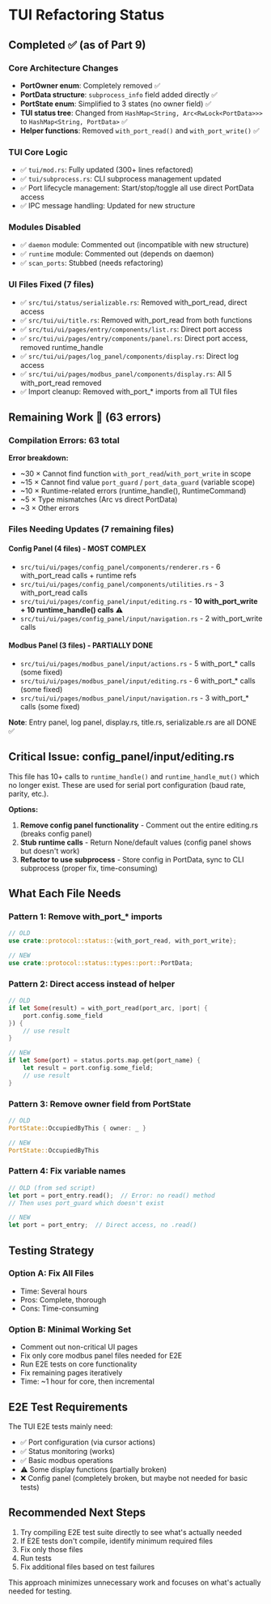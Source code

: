 # TUI Refactoring Status

## Completed ✅ (as of Part 9)

### Core Architecture Changes
- **PortOwner enum**: Completely removed ✅
- **PortData structure**: `subprocess_info` field added directly ✅
- **PortState enum**: Simplified to 3 states (no owner field) ✅
- **TUI status tree**: Changed from `HashMap<String, Arc<RwLock<PortData>>>` to `HashMap<String, PortData>` ✅
- **Helper functions**: Removed `with_port_read()` and `with_port_write()` ✅

### TUI Core Logic  
- ✅ `tui/mod.rs`: Fully updated (300+ lines refactored)
- ✅ `tui/subprocess.rs`: CLI subprocess management updated
- ✅ Port lifecycle management: Start/stop/toggle all use direct PortData access
- ✅ IPC message handling: Updated for new structure

### Modules Disabled
- ✅ `daemon` module: Commented out (incompatible with new structure)
- ✅ `runtime` module: Commented out (depends on daemon)
- ✅ `scan_ports`: Stubbed (needs refactoring)

### UI Files Fixed (7 files)
- ✅ `src/tui/status/serializable.rs`: Removed with_port_read, direct access
- ✅ `src/tui/ui/title.rs`: Removed with_port_read from both functions
- ✅ `src/tui/ui/pages/entry/components/list.rs`: Direct port access
- ✅ `src/tui/ui/pages/entry/components/panel.rs`: Direct port access, removed runtime_handle
- ✅ `src/tui/ui/pages/log_panel/components/display.rs`: Direct log access
- ✅ `src/tui/ui/pages/modbus_panel/components/display.rs`: All 5 with_port_read removed
- ✅ Import cleanup: Removed with_port_* imports from all TUI files

## Remaining Work 🔄 (63 errors)

### Compilation Errors: 63 total

**Error breakdown:**
- ~30 × Cannot find function `with_port_read`/`with_port_write` in scope
- ~15 × Cannot find value `port_guard` / `port_data_guard` (variable scope)
- ~10 × Runtime-related errors (runtime_handle(), RuntimeCommand)
- ~5 × Type mismatches (Arc vs direct PortData)
- ~3 × Other errors

### Files Needing Updates (7 remaining files)

#### Config Panel (4 files) - MOST COMPLEX
- `src/tui/ui/pages/config_panel/components/renderer.rs` - 6 with_port_read calls + runtime refs
- `src/tui/ui/pages/config_panel/components/utilities.rs` - 3 with_port_read calls
- `src/tui/ui/pages/config_panel/input/editing.rs` - **10 with_port_write + 10 runtime_handle() calls** ⚠️
- `src/tui/ui/pages/config_panel/input/navigation.rs` - 2 with_port_write calls

#### Modbus Panel (3 files) - PARTIALLY DONE
- `src/tui/ui/pages/modbus_panel/input/actions.rs` - 5 with_port_* calls (some fixed)
- `src/tui/ui/pages/modbus_panel/input/editing.rs` - 6 with_port_* calls (some fixed)
- `src/tui/ui/pages/modbus_panel/input/navigation.rs` - 3 with_port_* calls (some fixed)

**Note**: Entry panel, log panel, display.rs, title.rs, serializable.rs are all DONE ✅

## Critical Issue: config_panel/input/editing.rs

This file has 10+ calls to `runtime_handle()` and `runtime_handle_mut()` which no longer exist.
These are used for serial port configuration (baud rate, parity, etc.).

**Options:**
1. **Remove config panel functionality** - Comment out the entire editing.rs (breaks config panel)
2. **Stub runtime calls** - Return None/default values (config panel shows but doesn't work)
3. **Refactor to use subprocess** - Store config in PortData, sync to CLI subprocess (proper fix, time-consuming)

## What Each File Needs

### Pattern 1: Remove with_port_* imports
```rust
// OLD
use crate::protocol::status::{with_port_read, with_port_write};

// NEW
use crate::protocol::status::types::port::PortData;
```

### Pattern 2: Direct access instead of helper
```rust
// OLD
if let Some(result) = with_port_read(port_arc, |port| {
    port.config.some_field
}) {
    // use result
}

// NEW
if let Some(port) = status.ports.map.get(port_name) {
    let result = port.config.some_field;
    // use result
}
```

### Pattern 3: Remove owner field from PortState
```rust
// OLD
PortState::OccupiedByThis { owner: _ }

// NEW
PortState::OccupiedByThis
```

### Pattern 4: Fix variable names
```rust
// OLD (from sed script)
let port = port_entry.read();  // Error: no read() method
// Then uses port_guard which doesn't exist

// NEW
let port = port_entry;  // Direct access, no .read()
```

## Testing Strategy

### Option A: Fix All Files
- Time: Several hours
- Pros: Complete, thorough
- Cons: Time-consuming

### Option B: Minimal Working Set
- Comment out non-critical UI pages
- Fix only core modbus panel files needed for E2E
- Run E2E tests on core functionality
- Fix remaining pages iteratively
- Time: ~1 hour for core, then incremental

## E2E Test Requirements

The TUI E2E tests mainly need:
- ✅ Port configuration (via cursor actions)  
- ✅ Status monitoring (works)
- ✅ Basic modbus operations
- ⚠️ Some display functions (partially broken)
- ❌ Config panel (completely broken, but maybe not needed for basic tests)

## Recommended Next Steps

1. Try compiling E2E test suite directly to see what's actually needed
2. If E2E tests don't compile, identify minimum required files
3. Fix only those files
4. Run tests
5. Fix additional files based on test failures

This approach minimizes unnecessary work and focuses on what's actually needed for testing.

